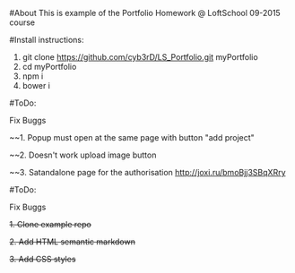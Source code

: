 #About
This is example of the Portfolio Homework @ LoftSchool 09-2015 course

#Install instructions:

1. git clone https://github.com/cyb3rD/LS_Portfolio.git myPortfolio
2. cd myPortfolio
3. npm i
4. bower i

#ToDo: 

Fix Buggs

~~1. Popup must open at the same page with button "add project"

~~2. Doesn't work upload image button

~~3. Satandalone page for the authorisation http://joxi.ru/bmoBjj3SBqXRry 

#ToDo:  

Fix Buggs

~~1. Clone example repo~~

~~2. Add HTML semantic markdown~~

~~3. Add CSS styles~~

